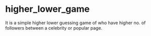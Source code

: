 # higher_lower_game
It is a simple higher lower guessing game of who have higher no. of followers between a celebrity or popular page.
